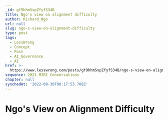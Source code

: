 ```yaml
---
_id: gf9hhmSvpZfyfS34B
title: Ngo's view on alignment difficulty
author: Richard_Ngo
url: null
slug: ngo-s-view-on-alignment-difficulty
type: post
tags:
  - LessWrong
  - Concept
  - Post
  - AI_Governance
  - AI
href: >-
  https://www.lesswrong.com/posts/gf9hhmSvpZfyfS34B/ngo-s-view-on-alignment-difficulty
sequence: 2021 MIRI Conversations
chapter: null
synchedAt: '2022-08-30T08:17:53.708Z'
---
```


# Ngo's View on Alignment Difficulty
